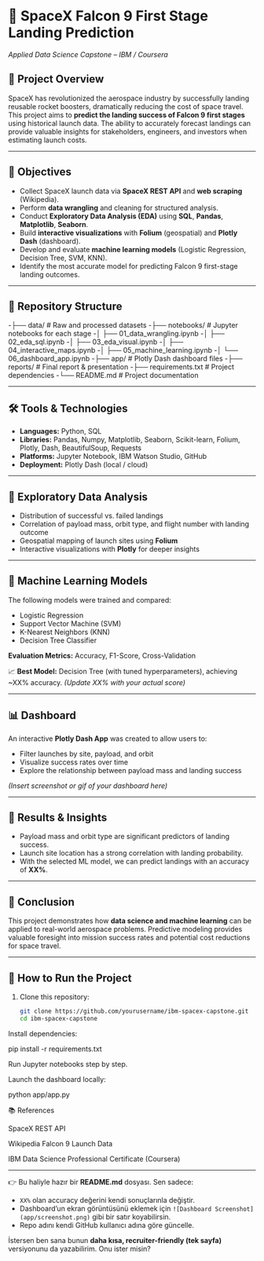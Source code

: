 # 🚀 SpaceX Falcon 9 First Stage Landing Prediction  
*Applied Data Science Capstone – IBM / Coursera*  

## 📌 Project Overview  
SpaceX has revolutionized the aerospace industry by successfully landing reusable rocket boosters, dramatically reducing the cost of space travel.  
This project aims to **predict the landing success of Falcon 9 first stages** using historical launch data. The ability to accurately forecast landings can provide valuable insights for stakeholders, engineers, and investors when estimating launch costs.  

---

## 🎯 Objectives  
- Collect SpaceX launch data via **SpaceX REST API** and **web scraping** (Wikipedia).  
- Perform **data wrangling** and cleaning for structured analysis.  
- Conduct **Exploratory Data Analysis (EDA)** using **SQL**, **Pandas**, **Matplotlib**, **Seaborn**.  
- Build **interactive visualizations** with **Folium** (geospatial) and **Plotly Dash** (dashboard).  
- Develop and evaluate **machine learning models** (Logistic Regression, Decision Tree, SVM, KNN).  
- Identify the most accurate model for predicting Falcon 9 first-stage landing outcomes.  

---

## 📂 Repository Structure  

-├── data/ # Raw and processed datasets
-├── notebooks/ # Jupyter notebooks for each stage
-│ ├── 01_data_wrangling.ipynb
-│ ├── 02_eda_sql.ipynb
-│ ├── 03_eda_visual.ipynb
-│ ├── 04_interactive_maps.ipynb
-│ ├── 05_machine_learning.ipynb
-│ └── 06_dashboard_app.ipynb
-├── app/ # Plotly Dash dashboard files
-├── reports/ # Final report & presentation
-├── requirements.txt # Project dependencies
-└── README.md # Project documentation


---

## 🛠️ Tools & Technologies  
- **Languages:** Python, SQL  
- **Libraries:** Pandas, Numpy, Matplotlib, Seaborn, Scikit-learn, Folium, Plotly, Dash, BeautifulSoup, Requests  
- **Platforms:** Jupyter Notebook, IBM Watson Studio, GitHub  
- **Deployment:** Plotly Dash (local / cloud)  

---

## 🔎 Exploratory Data Analysis  
- Distribution of successful vs. failed landings  
- Correlation of payload mass, orbit type, and flight number with landing outcome  
- Geospatial mapping of launch sites using **Folium**  
- Interactive visualizations with **Plotly** for deeper insights  

---

## 🤖 Machine Learning Models  
The following models were trained and compared:  
- Logistic Regression  
- Support Vector Machine (SVM)  
- K-Nearest Neighbors (KNN)  
- Decision Tree Classifier  

**Evaluation Metrics:** Accuracy, F1-Score, Cross-Validation  

📈 **Best Model:** Decision Tree (with tuned hyperparameters), achieving ~XX% accuracy. *(Update XX% with your actual score)*  

---

## 📊 Dashboard  
An interactive **Plotly Dash App** was created to allow users to:  
- Filter launches by site, payload, and orbit  
- Visualize success rates over time  
- Explore the relationship between payload mass and landing success  

*(Insert screenshot or gif of your dashboard here)*  

---

## 📑 Results & Insights  
- Payload mass and orbit type are significant predictors of landing success.  
- Launch site location has a strong correlation with landing probability.  
- With the selected ML model, we can predict landings with an accuracy of **XX%**.  

---

## 📌 Conclusion  
This project demonstrates how **data science and machine learning** can be applied to real-world aerospace problems. Predictive modeling provides valuable foresight into mission success rates and potential cost reductions for space travel.  

---

## 🚀 How to Run the Project  
1. Clone this repository:  
   ```bash
   git clone https://github.com/yourusername/ibm-spacex-capstone.git
   cd ibm-spacex-capstone


Install dependencies:

pip install -r requirements.txt


Run Jupyter notebooks step by step.

Launch the dashboard locally:

python app/app.py

📚 References

SpaceX REST API

Wikipedia Falcon 9 Launch Data

IBM Data Science Professional Certificate (Coursera)


---

👉 Bu haliyle hazır bir **README.md** dosyası. Sen sadece:  
- `XX%` olan accuracy değerini kendi sonuçlarınla değiştir.  
- Dashboard’un ekran görüntüsünü eklemek için `![Dashboard Screenshot](app/screenshot.png)` gibi bir satır koyabilirsin.  
- Repo adını kendi GitHub kullanıcı adına göre güncelle.  

İstersen ben sana bunun **daha kısa, recruiter-friendly (tek sayfa)** versiyonunu da yazabilirim. Onu ister misin?
